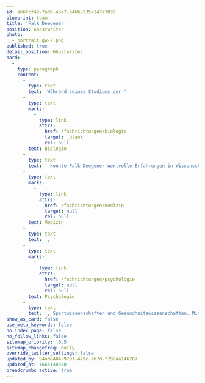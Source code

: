 ```yaml
---
id: a66fcf42-7a09-43e7-b46b-535a147a7033
blueprint: team
title: 'Falk Deegener'
position: Ghostwriter
photo:
  - portrait_gw-7.png
published: true
detail_position: Ghostwriter
bard:
  -
    type: paragraph
    content:
      -
        type: text
        text: 'Während seines Studiums der '
      -
        type: text
        marks:
          -
            type: link
            attrs:
              href: /fachrichtungen/biologie
              target: _blank
              rel: null
        text: Biologie
      -
        type: text
        text: ' konnte Falk Deegener wertvolle Erfahrungen in Wissenschaft und Forschung sammeln. Sowohl als in einem namhaften wissenschaftlichen Journal veröffentlichter Autor, als auch als Ghostwriter bei GWriters, nutzt er diese Erfahrung in seiner täglichen Arbeit und ist darüber hinaus noch in der Lage, ständig seinen wissenschaftlichen Horizont zusätzlich zu erweitern. Seine Expertise liegt in den Naturwissenschaften und allen verwandten Bereichen wie '
      -
        type: text
        marks:
          -
            type: link
            attrs:
              href: /fachrichtungen/medizin
              target: null
              rel: null
        text: Medizin
      -
        type: text
        text: ', '
      -
        type: text
        marks:
          -
            type: link
            attrs:
              href: /fachrichtungen/psychologie
              target: null
              rel: null
        text: Psychologie
      -
        type: text
        text: ', Sportwissenschaften und Gesundheitswissenschaften. Mit einem Talent zur Recherchearbeit ist er der optimale Ansprechpartner, wenn es um die Beantwortung quantifizierbarer Fragestellungen geht, auch wenn es um die Recherche in englischsprachigen Quellen geht.'
show_as_card: false
use_meta_keywords: false
no_index_page: false
no_follow_links: false
sitemap_priority: '0.5'
sitemap_changefreq: daily
override_twitter_settings: false
updated_by: 94ade404-9791-479c-a67d-f792aa146207
updated_at: 1665148920
breadcrumbs_active: true
---
```

